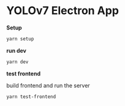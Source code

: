 # YOLOv7 Electron App

**Setup**

```bash
yarn setup
```

**run dev**

```bash
yarn dev
```

**test frontend**

build frontend and run the server

```bash
yarn test-frontend
```
